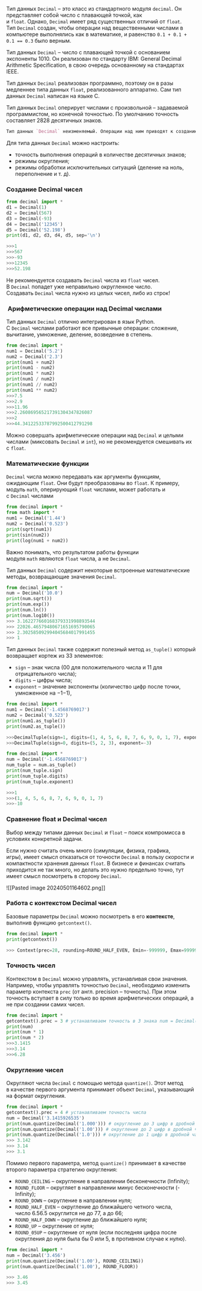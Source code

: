 
Тип данных `Decimal` – это класс из стандартного модуля `decimal`. Он представляет собой число с плавающей точкой, как и `float`. Однако, `Decimal` имеет ряд существенных отличий от `float`.
Тип `Decimal` создан, чтобы операции над вещественными числами в компьютере выполнялись как в математике, и равенство `0.1 + 0.1 + 0.1 == 0.3` было верным.

Тип данных `Decimal` – число с плавающей точкой с основанием экспоненты 1010. Он реализован по стандарту IBM: General Decimal Arithmetic Specification, в свою очередь основанному на стандартах IEEE.

Тип данных `Decimal` реализован программно, поэтому он в разы медленнее типа данных `float`, реализованного аппаратно. Сам тип данных `Decimal` написан на языке С.

Тип данных `Decimal` оперирует числами с произвольной – задаваемой программистом, но конечной точностью. По умолчанию точность составляет 2828 десятичных знаков.

```d
Тип данных `Decimal` неизменяемый. Операции над ним приводят к созданию новых объектов, при этом старые не меняются.
```
Для типа данных `Decimal` можно настроить:

- точность выполнения операций в количестве десятичных знаков;
- режимы округления;
- режимы обработки исключительных ситуаций (деление на ноль, переполнение и т. д).

### Создание Decimal чисел

```python
from decimal import * 
d1 = Decimal(1) 
d2 = Decimal(567) 
d3 = Decimal(-93) 
d4 = Decimal('12345') 
d5 = Decimal('52.198') 
print(d1, d2, d3, d4, d5, sep='\n')

>>>1 
>>>567 
>>>-93 
>>>12345 
>>>52.198
```

Не рекомендуется создавать `Decimal` числа из `float` чисел. В `Decimal` попадет уже неправильно округленное число. Создавать `Decimal` числа нужно из целых чисел, либо из строк!

###  Арифметические операции над Decimal числами
Тип данных `Decimal` отлично интегрирован в язык Python. С `Decimal` числами работают все привычные операции: сложение, вычитание, умножение, деление, возведение в степень.
```python
from decimal import * 
num1 = Decimal('5.2') 
num2 = Decimal('2.3') 
print(num1 + num2) 
print(num1 - num2) 
print(num1 * num2) 
print(num1 / num2) 
print(num1 // num2) 
print(num1 ** num2)
>>>7.5 
>>>2.9 
>>>11.96 
>>>2.260869565217391304347826087 
>>>2 
>>>44.34122533787992500412791298
```
Можно совершать арифметические операции над `Decimal` и целыми числами (миксовать `Decimal` и `int`), но не рекомендуется смешивать их с `float`.

### Математические функции

`Decimal` числа можно передавать как аргументы функциям, ожидающим `float`. Они будут преобразованы во `float`. К примеру, модуль `math`, оперирующий `float` числами, может работать и с `Decimal` числами
```python
from decimal import * 
from math import * 
num1 = Decimal('1.44') 
num2 = Decimal('0.523') 
print(sqrt(num1)) 
print(sin(num2)) 
print(log(num1 + num2))
```
Важно понимать, что результатом работы функции модуля `math` являются `float` числа, а не `Decimal`.

Тип данных `Decimal` содержит некоторые встроенные математические методы, возвращающие значения `Decimal`.
```python
from decimal import * 
num = Decimal('10.0') 
print(num.sqrt()) 
print(num.exp()) 
print(num.ln()) 
print(num.log10())
>>> 3.162277660168379331998893544 
>>> 22026.46579480671651695790065 
>>> 2.302585092994045684017991455 
>>> 1
```

Тип данных `Decimal` также содержит полезный метод `as_tuple()` который возвращает кортеж из 33 элементов:

- `sign` – знак числа (00 для положительного числа и 11 для отрицательного числа);
- `digits` – цифры числа;
- `exponent` – значение экспоненты (количество цифр после точки, умноженное на −1−1),
```python
from decimal import * 
num1 = Decimal('-1.4568769017') 
num2 = Decimal('0.523') 
print(num1.as_tuple()) 
print(num2.as_tuple())

>>>DecimalTuple(sign=1, digits=(1, 4, 5, 6, 8, 7, 6, 9, 0, 1, 7), exponent=-10)
>>>DecimalTuple(sign=0, digits=(5, 2, 3), exponent=-3)
```
```python
from decimal import * 
num = Decimal('-1.4568769017') 
num_tuple = num.as_tuple() 
print(num_tuple.sign) 
print(num_tuple.digits) 
print(num_tuple.exponent)

>>>1 
>>>(1, 4, 5, 6, 8, 7, 6, 9, 0, 1, 7) 
>>>-10
```

### Сравнение float и Decimal чисел
Выбор между типами данных `Decimal` и `float` – поиск компромисса в условиях конкретной задачи.

Если нужно считать очень много (симуляции, физика, графика, игры), имеет смысл отказаться от точности `Decimal` в пользу скорости и компактности хранения данных `float`. В бизнесе и финансах считать приходится не так много, но делать это нужно предельно точно, тут имеет смысл посмотреть в сторону `Decimal`.

![[Pasted image 20240501164602.png]]

### Работа с контекстом Decimal чисел
Базовые параметры `Decimal` можно посмотреть в его **контексте**, выполнив функцию `getcontext()`.
```python
from decimal import * 
print(getcontext())

>>> Context(prec=28, rounding=ROUND_HALF_EVEN, Emin=-999999, Emax=999999, capitals=1, clamp=0, flags=[], traps=[InvalidOperation, DivisionByZero, Overflow])
```
### Точность чисел
Контекстом в `Decimal` можно управлять, устанавливая свои значения. Например, чтобы управлять точностью `Decimal`, необходимо изменить параметр контекста `prec` (от англ. precision – точность). При этом точность вступает в силу только во время арифметических операций, а не при создании самих чисел.
```python
from decimal import * 
getcontext().prec = 3 # устанавливаем точность в 3 знака num = Decimal('3.1415')
print(num) 
print(num * 1) 
print(num * 2)
>>>3.1415 
>>>3.14 
>>>6.28
```
### Округление чисел
Округляют числа `Decimal` с помощью метода `quantize()`. Этот метод в качестве первого аргумента принимает объект `Decimal`, указывающий на формат округления.

```python
from decimal import * 
getcontext().prec = 4 # устанавливаем точность числа 
num = Decimal('3.1415926535') 
print(num.quantize(Decimal('1.000'))) # округление до 3 цифр в дробной части 
print(num.quantize(Decimal('1.00'))) # округление до 2 цифр в дробной части 
print(num.quantize(Decimal('1.0'))) # округление до 1 цифр в дробной части
>>> 3.142 
>>> 3.14 
>>> 3.1
```

Помимо первого параметра, метод `quantize()` принимает в качестве второго параметра стратегию округления:

- `ROUND_CEILING` – округление в направлении бесконечности (Infinity);
- `ROUND_FLOOR` – округляет в направлении минус бесконечности (- Infinity);
- `ROUND_DOWN` – округление в направлении нуля;
- `ROUND_HALF_EVEN` – округление до ближайшего четного числа, число 6.56.5 округлится не до 77, а до 66;
- `ROUND_HALF_DOWN` – округление до ближайшего нуля;
- `ROUND_UP` – округление от нуля;
- `ROUND_05UP` – округление от нуля (если последняя цифра после округления до нуля была бы 0 или 5, в противном случае к нулю).
```python
from decimal import * 
num = Decimal('3.456') 
print(num.quantize(Decimal('1.00'), ROUND_CEILING)) 
print(num.quantize(Decimal('1.00'), ROUND_FLOOR))

>>> 3.46 
>>> 3.45
```